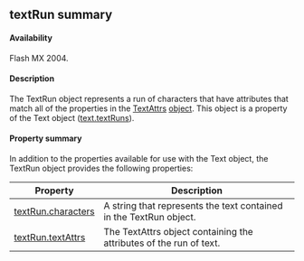 ## textRun summary

#### Availability

Flash MX 2004.

#### Description

The TextRun object represents a run of characters that have attributes that match all of the properties in the [TextAttrs](#_bookmark1003) [object](#_bookmark1003). This object is a property of the Text object ([text.textRuns](#!AdobeDocs/developers-animatesdk-docs/master/Text_object/text27.md)).

#### Property summary

In addition to the properties available for use with the Text object, the TextRun object provides the following properties:

| **Property**                            | **Description**                                                    |
|-----------------------------------------|--------------------------------------------------------------------|
| [textRun.characters](#!AdobeDocs/developers-animatesdk-docs/master/TextRun_object/textRun1.md)    | A string that represents the text contained in the TextRun object. |
| [textRun.textAttrs](#!AdobeDocs/developers-animatesdk-docs/master/TextRun_object/textRun.md) | The TextAttrs object containing the attributes of the run of text. |

<span id="textRun.textAttrs" class="anchor"></span>

